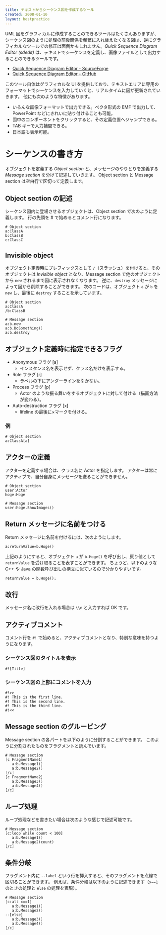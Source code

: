 ```yaml
---
title: テキストからシーケンス図を作成するツール
created: 2008-01-10
layout: bestpractice
---
```


UML 図をグラフィカルに作成することのできるツールはたくさんありますが、シーケンス図のように処理の前後関係を頻繁に入れ替えたくなる図は、逆にグラフィカルなツールでの修正は面倒かもしれません。*Quick Sequence Diagram Editor (sdedit)* は、テキストでシーケンスを定義し、画像ファイルとして出力することのできるツールです。

* [Quick Sequence Diagram Editor - SourceForge](http://sdedit.sourceforge.net/)
* [Quick Sequence Diagram Editor - GitHub](https://github.com/sdedit/sdedit)

このツール自体はグラフィカルな UI を提供しており、テキストエリアに専用のフォーマットでシーケンスを入力していくと、リアルタイムに図が更新されていきます。
他にも次のような特徴があります。

* いろんな画像フォーマットで出力できる。ベクタ形式の EMF で出力して、PowerPoint などにきれいに貼り付けることも可能。
* 図中のコンポーネントをクリックすると、その定義位置へジャンプできる。
* TAB キーで入力補間できる。
* 日本語も表示可能。

シーケンスの書き方
====

オブジェクトを定義する *Object section* と、メッセージのやりとりを定義する *Message section* を分けて記述していきます。
Object section と Message section は空白行で区切って定義します。

Object section の記述
----

シーケンス図内に登場させるオブジェクトは、Object section で次のように定義します。
行の先頭を # で始めるとコメント行になります。

```
# Object section
a:ClassA
b:ClassB
c:ClassC
```

Invisible object
----

オブジェクト定義時にプレフィックスとして ```/```（スラッシュ）を付けると、そのオブジェクトは *Invisible object* となり、Message section で他のオブジェクトから ```new``` されるまで図に表示されなくなります。
逆に、```destroy``` メッセージによって図から削除することができます。
次のコードは、オブジェクト ```a``` が ```b``` を ```new``` し、最後に ```destroy``` することを示しています。

```
# Object section
a:ClassA
/b:ClassB

# Message section
a:b.new
a:b.DoSomething()
a:b.destroy
```

オブジェクト定義時に指定できるフラグ
----

* Anonymous フラグ [a]
  * インスタンス名を表示せず、クラス名だけを表示する。
* Role フラグ [r]
  * ラベルの下にアンダーラインを引かない。
* Process フラグ [p]
  * Actor のような振る舞いをするオブジェクトに対して付ける（描画方法が変わる）。
* Auto-destruction フラグ [x]
  * lifeline の最後に×マークを付ける。

### 例

```
# Object section
a:ClassA[a]
```

アクターの定義
----

アクターを定義する場合は、クラス名に Actor を指定します。
アクターは常にアクティブで、自分自身にメッセージを送ることができません。

```
# Object section
user:Actor
hoge:Hoge

# Message section
user:hoge.ShowImages()
```

Return メッセージに名前をつける
----

Return メッセージに名前を付けるには、次のようにします。

```
a:returnValue=b.Hoge()
```

上記のようにすると、オブジェクト ```a``` が ```b.Hoge()``` を呼び出し、戻り値として ```returnValue``` を受け取ることを表すことができます。
ちょうど、以下のような C++ や Java の関数呼び出しの構文に似ているので分かりやすいです。

```
returnValue = b.Hoge();
```

改行
----

メッセージ名に改行を入れる場合は ```\\n``` と入力すれば OK です。

アクティブコメント
----

コメント行を ```#!``` で始めると、アクティブコメントとなり、特別な意味を持つようになります。

### シーケンス図のタイトルを表示

```
#![Title]
```

### シーケンス図の上部にコメントを入力

```
#!>>
#! This is the first line.
#! This is the second line.
#! This is the third line.
#!<<
```

Message section のグルーピング
----

Message section の各パートを以下のように分割することができます。
このように分割されたものをフラグメントと読んでいます。

```
# Message section
[c FragmentName1]
   a:b.Message1()
   a:b.Message2()
[/c]
[c FragmentName2]
   a:b.Message3()
   a:b.Message4()
[/c]
```

ループ処理
----

ループ処理などを書きたい場合は次のような感じで記述可能です。

```
# Message section
[c:loop while count < 100]
   a:b.Message1()
   a:b.Message2(count)
[/c]
```

条件分岐
----
フラグメント内に ```--label``` という行を挿入すると、そのフラグメントを点線で区切ることができます。
例えば、条件分岐は以下のように記述できます（```x==1``` のときの処理と ```else``` の処理を表現）。

```
# Message section
[c:alt x==1]
   a:b.Message1()
   a:b.Message2()
--[else]
   a:b.Message3()
   a:b.Message4()
[/c]
```
